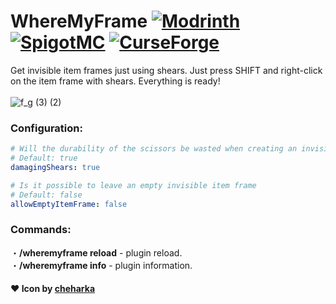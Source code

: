 # WhereMyFrame [![Modrinth](https://img.shields.io/badge/Modrinth-00AF5C?style=for-the-badge&logo=modrinth&logoColor=000000)](https://modrinth.com/plugin/wheremyframe) [![SpigotMC](https://img.shields.io/badge/SpigotMC-ED8106?style=for-the-badge&logo=spigotmc&logoColor=000000)](https://www.spigotmc.org/resources/wheremyframe.118031/) [![CurseForge](https://img.shields.io/badge/CurseForge-F16436?style=for-the-badge&logo=curseforge&logoColor=000000)](https://curseforge.com/minecraft/bukkit-plugins/wheremyframe)

Get invisible item frames just using shears. Just press SHIFT and right-click on the item frame with shears. Everything is ready!
<br><br>
![f_g (3) (2)](https://github.com/user-attachments/assets/a49eb991-b6db-424c-93c4-a5cf45021bcf)

### Configuration:
```yaml
# Will the durability of the scissors be wasted when creating an invisible item frame
# Default: true
damagingShears: true

# Is it possible to leave an empty invisible item frame
# Default: false
allowEmptyItemFrame: false
```

### Commands:
・**/wheremyframe reload** - plugin reload.<br>
・**/wheremyframe info** - plugin information.<br>

#### ❤️ Icon by [cheharka](https://purcat.monster/)
